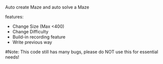 Auto create Maze and auto solve a Maze

features:
- Change Size (Max <400)
- Change Difficulty
- Build-in recording feature
- Write previous way

#Note: This code still has many bugs, please do NOT use this for essential needs!
